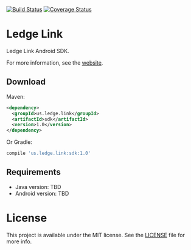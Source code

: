 [![Build Status](https://travis-ci.com/itabulous/ledgelinksdk_android.svg?token=qo11VUxzPNUqYf96JsWf)](https://travis-ci.com/itabulous/ledgelinksdk_android)
[![Coverage Status](https://coveralls.io/repos/github/itabulous/ledgelinksdk_android/badge.svg?branch=master&t=CnCHgb)](https://coveralls.io/github/itabulous/ledgelinksdk_android?branch=master)

# Ledge Link
Ledge Link Android SDK.

For more information, see the [website](https://itabulous.github.io/ledgelinksdk_android/).

## Download

Maven:

```xml
<dependency>
  <groupId>us.ledge.link</groupId>
  <artifactId>sdk</artifactId>
  <version>1.0</version>
</dependency>
```

Or Gradle:

```groovy
compile 'us.ledge.link:sdk:1.0'
```

## Requirements

* Java version: TBD
* Android version: TBD

# License

This project is available under the MIT license. See the [LICENSE](LICENSE.md) file for more info.
